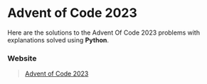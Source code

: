 # Advent of Code **2023**

Here are the solutions to the Advent Of Code 2023 problems with explanations solved using **Python**.

### Website
> [Advent of Code 2023](https://adventofcode.com/2023)
